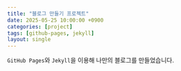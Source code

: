 ```yaml
---
title: "블로그 만들기 프로젝트"
date: 2025-05-25 10:00:00 +0900
categories: [project]
tags: [github-pages, jekyll]
layout: single
---
```


`GitHub Pages`와 `Jekyll`을 이용해 나만의 블로그를 만들었습니다.
